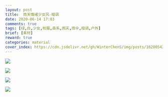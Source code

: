 ```yaml
---
layout: post
title:  雨天情绪少女风-暗调
date: 2020-06-14 17:03
comments: true
tags: [绿,白,少女,校服,森系,雨天,雨伞,暗调,户外]
brief: [素材]
reward: true
categories: material
cover_index: https://cdn.jsdelivr.net/gh/WinterChenS/img/posts/1628054296540851.jpg
---
```


![](https://cdn.jsdelivr.net/gh/WinterChenS/img/posts/1628054296752430.jpg)

![](https://cdn.jsdelivr.net/gh/WinterChenS/img/posts/1628054297019833.jpg)

![](https://cdn.jsdelivr.net/gh/WinterChenS/img/posts/1628054297145362.jpg)

![](https://cdn.jsdelivr.net/gh/WinterChenS/img/posts/1628054297257088.jpg)

